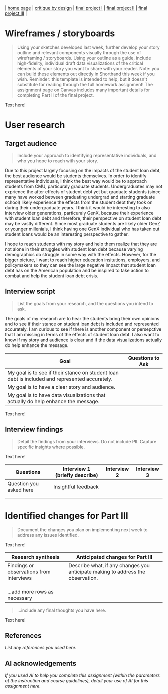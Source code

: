 | [home page](https://joannajkim.github.io/joanna-kim-portfolio/) | [critique by design](https://joannajkim.github.io/joanna-kim-portfolio/critique-by-design) | [final project I](https://joannajkim.github.io/joanna-kim-portfolio/final-project-part-one) | [final project II](https://joannajkim.github.io/joanna-kim-portfolio/final-project-part-two) | [final project III](https://joannajkim.github.io/joanna-kim-portfolio/final-project-part-three) | 

# Wireframes / storyboards
> Using your sketches developed last week, further develop your story outline and relevant components visually through the use of wireframing / storyboards. Using your outline as a guide, include high-fidelity, individual draft data visualizations of the critical elements of your story you want to share with your reader. Note: you can build these elements out directly in Shorthand this week if you wish.  Reminder: this template is intended to help, but it doesn't substitute for reading through the full homework assignment!  The assignment page on Canvas includes many important details for completing Part II of the final project. 

Text here!

# User research 

## Target audience
> Include your approach to identifying representative individuals, and who you hope to reach with your story. 

Due to this project largely focusing on the impacts of the student loan debt, the best audience would be students themselves. In order to identify representative individuals, I think the best way would be to approach students from CMU, particuraly graduate students. Undergraduates may not exprience the after effects of student debt yet but graduate students (since many have worked between graduating undergrad and starting graduate school) likely experience the effects from the student debt they took on during their undergraduate years.  I think it would be interesting to also interview older generations, particuraly GenX, because their experience with student loan debt and therefore, their perspective on student loan debt may be vastly different. Since most graduate students are likely older GenZ or younger millenials, I think having one GenX individual who has taken out student loans would be an interesting perspective to gather. 

I hope to reach students with my story and help them realize that they are not alone in their struggles with student loan debt because varying demographics do struggle in some way with the effects. However, for the bigger picture, I want to reach higher education insitutions, employers, and policymakers so they can see the large negative impact that student loan debt has on the American population and be inspired to take action to combat and help the student loan debt crisis.   

## Interview script
> List the goals from your research, and the questions you intend to ask. 

The goals of my research are to hear the students bring their own opinions and to see if their stance on student loan debt is included and represented accurately. I am curious to see if there is another component or persepctive that I am missing in terms of the effects of student loan debt. I also want to know if my story and audience is clear and if the data visualizations actually do help enhance the message. 

| Goal | Questions to Ask |
|------|------------------|
|My goal is to see if their stance on student loan debt is included and represented accurately.|                  |
|My goal is to have a clear story and audience.|                  |
|My goal is to have data visualizations that actually do help enhance the message.|


Text here!

## Interview findings
> Detail the findings from your interviews.  Do not include PII.  Capture specific insights where possible.

Text here!

| Questions               | Interview 1 (briefly describe) | Interview 2 | Interview 3 |
|-------------------------|--------------------------------|-------------|-------------|
| Question you asked here | Insightful feedback            |             |             |
|                         |                                |             |             |
|                         |                                |             |             |


# Identified changes for Part III
> Document the changes you plan on implementing next week to address any issues identified.  

Text here!

| Research synthesis                       | Anticipated changes for Part III                                                |
|------------------------------------------|---------------------------------------------------------------------------------|
| Findings or observations from interviews | Describe what, if any changes you anticipate making to address the observation. |
|                                          |                                                                                 |
|                                          |                                                                                 |
|                                          |                                                                                 |
| ...add more rows as necessary            |                                                                                 |

> ...include any final thoughts you have here. 

Text here!


## References
_List any references you used here._

## AI acknowledgements
_If you used AI to help you complete this assignment (within the parameters of the instruction and course guidelines), detail your use of AI for this assignment here._

